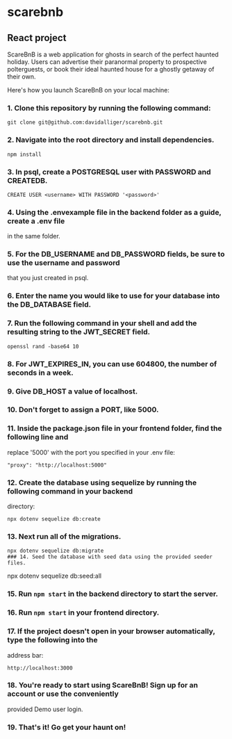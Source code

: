 # scarebnb
## React project

ScareBnB is a web application for ghosts in search of the perfect haunted holiday. 
Users can advertise their paranormal property to prospective polterguests, or book their ideal 
haunted house for a ghostly getaway of their own.

Here's how you launch ScareBnB on your local machine:

### 1. Clone this repository by running the following command:
```
git clone git@github.com:davidalliger/scarebnb.git
```
### 2. Navigate into the root directory and install dependencies.
```
npm install
```
### 3. In psql, create a POSTGRESQL user with PASSWORD and CREATEDB.
```
CREATE USER <username> WITH PASSWORD '<password>'
```
### 4. Using the .envexample file in the backend folder as a guide, create a .env file 
in the same folder.
### 5. For the DB_USERNAME and DB_PASSWORD fields, be sure to use the username and password 
that you just created in psql. 
### 6. Enter the name you would like to use for your database into the DB_DATABASE field.
### 7. Run the following command in your shell and add the resulting string to the JWT_SECRET field.
```
openssl rand -base64 10
```
### 8. For JWT_EXPIRES_IN, you can use 604800, the number of seconds in a week.
### 9. Give DB_HOST a value of localhost.
### 10. Don't forget to assign a PORT, like 5000.
### 11. Inside the package.json file in your frontend folder, find the following line and 
replace '5000' with the port you specified in your .env file:
```
"proxy": "http://localhost:5000"
```
### 12. Create the database using sequelize by running the following command in your backend 
directory:
```
npx dotenv sequelize db:create
```
### 13. Next run all of the migrations.
```
npx dotenv sequelize db:migrate
### 14. Seed the database with seed data using the provided seeder files.
```
npx dotenv sequelize db:seed:all
### 15. Run ```npm start``` in the backend directory to start the server.
### 16. Run ```npm start``` in your frontend directory. 
### 17. If the project doesn't open in your browser automatically, type the following into the
address bar:
```
http://localhost:3000
```
### 18. You're ready to start using ScareBnB! Sign up for an account or use the conveniently 
provided Demo user login.

### 19. That's it! Go get your haunt on!

